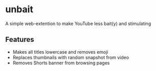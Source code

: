 # unbait
A simple web-extention to make YouTube less bait(y) and stimulating

## Features
 - Makes all titles lowercase and removes emoji
 - Replaces thumbnails with random snapshot from video
 - Removes Shorts banner from browsing pages
